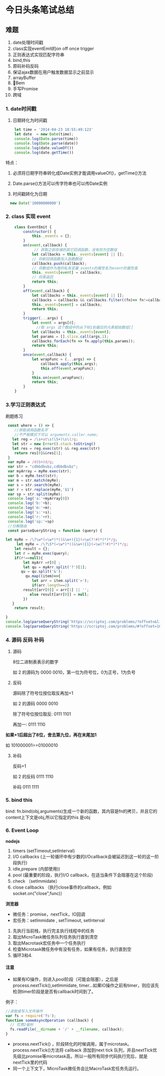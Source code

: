 # 今日头条笔试总结

## 难题 

1. date处理时间戳
2. class实现eventEmit的on off once trigger
3. 正则表达式实现匹配字符串
4. bind,this
5. 原码补码反码
6. 保证ajax数据在用户触发数据显示之前显示
7. arrayBuffer
8. Bem
9. 手写Promise
10. 跨域

### 1. date时间戳
1. 日期转化为时间戳
```js
    let time = '2014-04-23 18:55:49:123'
    let date  = new Date(time);
    console.log(Date.parse(time))
    console.log(Date.parse(date))
    console.log(date.valueOf())
    console.log(date.getTime())
```
特点：

1. 必须将日期字符串转化成Date实例才能调用valueOf()，getTime()方法
2. Date.parse()方法可以传字符串也可以传Date实例



2. 时间戳转化为日期

```js
  new Date('10000000000')
```
### 2. class 实现 event

```js
    class EventEmit {
        constructor() {
            this._events = {};
        }
        on(event,callback) {
             // 获取之前存储的其它回调函数，没有则为空数组
            let callbacks = this._events[event] || [];
            // 将新回调函数加入函数数组
            callbacks.push(callback);
            // 将数组作为类的私有变量_events的属性名为event的属性值
            this._events[event] = callbacks;
            // 将类返回
            return this;
        }
        off(event,callback) {
            let callbacks = this._events[event] || [];
            callbacks = callbacks && callbacks.filter((fn)=> fn!=callback);
            this._events[event] = callbacks;
            return this;
        }
        trigger(...args) {
            let event = args[0];
              //取 args 这个数组中的从下标1到最后的元素赋给数组[]
            let callbacks = this._events[event];
            let params = [].slice.call(args,1);
            callbacks.forEach(fn => fn.apply(this,params));
            return this;
        }
        once(event,callback) {
            let wrapFunc = (...args) => {
                callback.apply(this,args);
                this.off(event,wrapFunc);
            }
            this.on(event,wrapFunc);
            return this;
        }
    }

```
### 3.学习正则表达式


刷题练习


```js
 const where = () => {
    //获取调用函数名字
    //不严格模式下可以 arguments.caller.name;
   let reg = /\s+at\s(\S+)\s\(/g;
   let str = new Error().stack.toString()
   let res = reg.exec(str) && reg.exec(str)
    return res[0]&&res[1];
 }
 var myRe = /d(b+)d/g;
 var str = "cdbbdbsbz,cdbbdbsbz";
 var myArray = myRe.exec(str);
 var b = myRe.test(str);
 var m = str.match(myRe);
 var s = str.search(myRe);
 var r = str.replace(myRe,'$1')
 var sp = str.split(myRe);
 console.log('a:'+myArray[0])
 console.log('b:'+b);
 console.log('m:'+m);
 console.log('s:'+s);
 console.log('r:'+r);
 console.log('sp:'+sp)
 //分解路由
 const parseQueryString = function (query) {
    
let myRe = /\?\w*(=\w*)*((&\w+){1}(=\w(?!#)*)*)*/g;
     let myRe = /\?\S*(=\w*)*((&\w+){1}(=\w(?!#)*)*)*/g;
    let result = {};
    let r = myRe.exec(query);
    if(r!==null){
        let myArr =r[0] ;
        let qu = myArr.split('?')[1];
       qu = qu.split('&');
         qu.map((item)=>{
            let arr = item.split('=');
            if(arr.length==2)
        result[arr[0]] = arr[1] || '';
           else result[arr[0]] = null;
        })
   }
    return result;
    
}
console.log(parseQueryString('https://scriptoj.com/problems/?offset=&limit=100#name=jerry '));
console.log(parseQueryString('https://scriptoj.com/problems/#?offset=10&limit=100'))
```

### 4. 源码 反码 补码
1. 源码 

    8位二进制表表示的数字

    如 2 的源码为 0000 0010，第一位为符号位，0为正号，1为负号

2. 反码

    源码除了符号位按位取反再加+1

    如 2 的源码 0000 0010

    除了符号位按位取反: 0111 1101

    再加一: 0111 1110


**如果+1后超出了8位，舍去第九位，再在末尾加1**

如 101000001==01000010  

3. 补码

    反码+1

    如 2 的反码 0111 1110 

    补码 0111 1111


### 5. bind this

bind: fn.bind(obj,arguments)生成一个新的函数，其内容是fn的拷贝，并且它的content上下文是obj,所以它指定的this 是obj

### 6. Event Loop

**nodejs**
1. timers (setTimeout,setInterval)
2. I/O callbacks (上一轮循环中有少数的I/Ocallback会被延迟到这一轮的这一阶段执行)
3. idle,prepare (内部使用))
4. pool (最重要的阶段，执行I/O callback，在适当条件下会阻塞在这个阶段)
5. check （setImmidate）
6. close callbacks （执行close事件的callback，例如socket.on("close",func)）


**浏览器**

- 微任务：promise，nextTick，IO回调
- 宏任务：setImmidate , setTimeout, setInterval

1. 先执行当前栈，执行完主执行线程中的任务
2. 取出MicroTask微任务队列任务执行直到清空
3. 取出Macrotask宏任务中一个任务执行
4. 检查Microtask微任务中有没有任务，如果有任务，执行直到空
5. 循环3和4.

#### 注意

- 如果有IO操作，则进入pool阶段（可能会阻塞），之后是process.nextTick(),setImmidate, timer...如果IO操作之前有timer，则应该先检测timer阶段是是否有callback时间到了。

例子：
```js
//读取或写入文件操作
var fs = require('fs');
function someAsyncOperation (callback) {
  // 花费2毫秒
  fs.readFile(__dirname + '/' + __filename, callback);
}

```
- process.nextTick() ，阶段转化的时候调用，属于microtask。process.nextTick()方法将 callback 添加到next tick 队列，并且nextTick优先级比promise等microtask高，所以一般所有同步代码执行完后，就是nextTick里的代码
- 同一个上下文下，MicroTask微任务会比MacroTask宏任务先运行。





